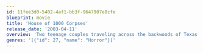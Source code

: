 ```yaml
---
id: 11fee3d0-5402-4af1-bb3f-9647907e8cfe
blueprint: movie
title: 'House of 1000 Corpses'
release_date: '2003-04-11'
overview: 'Two teenage couples traveling across the backwoods of Texas searching for urban legends of serial killers end up as prisoners of a bizarre and sadistic backwater family of serial killers.'
genres: '[{"id": 27, "name": "Horror"}]'
---
```

